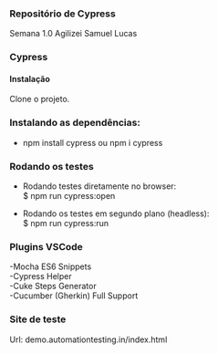 ### Repositório de Cypress

Semana 1.0 Agilizei Samuel Lucas


### Cypress

#### Instalação
Clone o projeto.


### Instalando as dependências:
* npm install cypress ou npm i cypress


### Rodando os testes

- Rodando testes diretamente no browser:<br>
$ npm run cypress:open

- Rodando os testes em segundo plano (headless):<br>
$ npm run cypress:run


### Plugins VSCode
-Mocha ES6 Snippets<br>
-Cypress Helper<br>
-Cuke Steps Generator<br>
-Cucumber (Gherkin) Full Support<br>


### Site de teste
Url: demo.automationtesting.in/index.html